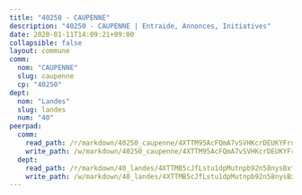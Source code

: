 ```yaml
---
title: "40250 - CAUPENNE"
description: "40250 - CAUPENNE | Entraide, Annonces, Initiatives"
date: 2020-01-11T14:09:21+09:00
collapsible: false
layout: commune
comm:
  nom: "CAUPENNE"
  slug: caupenne
  cp: "40250"
dept:
  nom: "Landes"
  slug: landes
  num: "40"
peerpad:
  comm:
    read_path: /r/markdown/40250_caupenne/4XTTM95AcFQmA7vSVHKcrDEUKYFruvruPQtoQdpT77nV7UiBd
    write_path: /w/markdown/40250_caupenne/4XTTM95AcFQmA7vSVHKcrDEUKYFruvruPQtoQdpT77nV7UiBd-K3TgUeBh5JozxzRDgJZQaDXZhxvek5qJgSsK6wxYZ6Q34gcEcQHagF9G2UU7UWUxq85n7XkNDAGW943AtNHhjvPXFnBx2Whb8Q1EhgeiayMhbcaJ1JQYShdyPhtARZvfdKDKAAWf
  dept:
    read_path: /r/markdown/40_landes/4XTTMB5cJfLstu1dpMutnpb92n58nysBxt2LvNHp8iFa2he7h
    write_path: /w/markdown/40_landes/4XTTMB5cJfLstu1dpMutnpb92n58nysBxt2LvNHp8iFa2he7h-K3TgUvrqNj5GqBsxRXbDQxXTucun7uHSVZWT5C8CgQNaESTTE4cfR63JCubPGiKkKruc9dwpRJsb8aWPbJoGCdC5JVr33cPSqpb1rkjpoPrBPEdrj3zMya2yHWSYgr5GG1nyDstK
---
```


